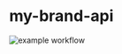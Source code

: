 # my-brand-api

![example workflow](https://github.com/gihozoinnocente/Brand-API/actions/workflows/node.js.yml/badge.svg)

